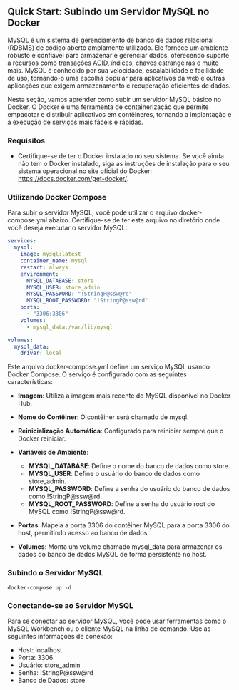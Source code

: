 ## Quick Start: Subindo um Servidor MySQL no Docker

MySQL é um sistema de gerenciamento de banco de dados relacional (RDBMS) de código aberto amplamente utilizado. Ele fornece um ambiente robusto e confiável para armazenar e gerenciar dados, oferecendo suporte a recursos como transações ACID, índices, chaves estrangeiras e muito mais. MySQL é conhecido por sua velocidade, escalabilidade e facilidade de uso, tornando-o uma escolha popular para aplicativos da web e outras aplicações que exigem armazenamento e recuperação eficientes de dados.

Nesta seção, vamos aprender como subir um servidor MySQL básico no Docker. O Docker é uma ferramenta de containerização que permite empacotar e distribuir aplicativos em contêineres, tornando a implantação e a execução de serviços mais fáceis e rápidas.

### Requisitos
- Certifique-se de ter o Docker instalado no seu sistema. Se você ainda não tem o Docker instalado, siga as instruções de instalação para o seu sistema operacional no site oficial do Docker: https://docs.docker.com/get-docker/.

### Utilizando Docker Compose
Para subir o servidor MySQL, você pode utilizar o arquivo docker-compose.yml abaixo. Certifique-se de ter este arquivo no diretório onde você deseja executar o servidor MySQL:

````yaml
services:
  mysql:
    image: mysql:latest
    container_name: mysql
    restart: always
    environment:
      MYSQL_DATABASE: store
      MYSQL_USER: store_admin
      MYSQL_PASSWORD: "!StringP@ssw@rd"
      MYSQL_ROOT_PASSWORD: "!StringP@ssw@rd"
    ports:
      - "3306:3306"
    volumes:
      - mysql_data:/var/lib/mysql

volumes:
  mysql_data:
    driver: local

````
Este arquivo docker-compose.yml define um serviço MySQL usando Docker Compose. O serviço é configurado com as seguintes características:


- **Imagem**: Utiliza a imagem mais recente do MySQL disponível no Docker Hub.

- **Nome do Contêiner**: O contêiner será chamado de mysql.
- **Reinicialização Automática**: Configurado para reiniciar sempre que o Docker reiniciar.
- **Variáveis de Ambiente**:
  - **MYSQL_DATABASE**: Define o nome do banco de dados como store.
  - **MYSQL_USER**: Define o usuário do banco de dados como store_admin.
  - **MYSQL_PASSWORD**: Define a senha do usuário do banco de dados como !StringP@ssw@rd.
  - **MYSQL_ROOT_PASSWORD**: Define a senha do usuário root do MySQL como !StringP@ssw@rd.

- **Portas**: Mapeia a porta 3306 do contêiner MySQL para a porta 3306 do host, permitindo acesso ao banco de dados.

- **Volumes**: Monta um volume chamado mysql_data para armazenar os dados do banco de dados MySQL de forma persistente no host.

### Subindo o Servidor MySQL

````shell
docker-compose up -d
````

### Conectando-se ao Servidor MySQL

Para se conectar ao servidor MySQL, você pode usar ferramentas como o MySQL Workbench ou o cliente MySQL na linha de comando. Use as seguintes informações de conexão:

- Host: localhost
- Porta: 3306
- Usuário: store_admin
- Senha: !StringP@ssw@rd
- Banco de Dados: store

